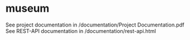 # museum
See project documentation in /documentation/Project Documentation.pdf
See REST-API documentation in /documentation/rest-api.html
